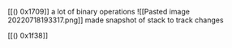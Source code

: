[[() 0x1709]]
a lot of binary operations
![[Pasted image 20220718193317.png]] made snapshot of stack to track changes

[[() 0x1f38]]